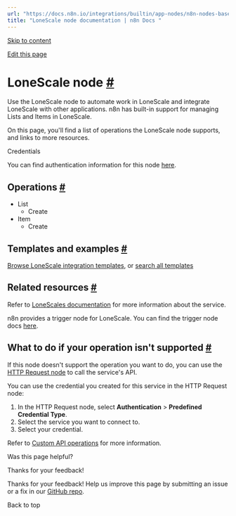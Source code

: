 ```yaml
---
url: "https://docs.n8n.io/integrations/builtin/app-nodes/n8n-nodes-base.lonescale/"
title: "LoneScale node documentation | n8n Docs "
---
```


[Skip to content](https://docs.n8n.io/integrations/builtin/app-nodes/n8n-nodes-base.lonescale/#lonescale-node)

[Edit this page](https://github.com/n8n-io/n8n-docs/edit/main/docs/integrations/builtin/app-nodes/n8n-nodes-base.lonescale.md "Edit this page")

# LoneScale node [\#](https://docs.n8n.io/integrations/builtin/app-nodes/n8n-nodes-base.lonescale/\#lonescale-node "Permanent link")

Use the LoneScale node to automate work in LoneScale and integrate LoneScale with other applications. n8n has built-in support for managing Lists and Items in LoneScale.

On this page, you'll find a list of operations the LoneScale node supports, and links to more resources.

Credentials

You can find authentication information for this node [here](https://docs.n8n.io/integrations/builtin/credentials/lonescale/).

## Operations [\#](https://docs.n8n.io/integrations/builtin/app-nodes/n8n-nodes-base.lonescale/\#operations "Permanent link")

- List
  - Create
- Item
  - Create

## Templates and examples [\#](https://docs.n8n.io/integrations/builtin/app-nodes/n8n-nodes-base.lonescale/\#templates-and-examples "Permanent link")

[Browse LoneScale integration templates](https://n8n.io/integrations/lonescale/), or [search all templates](https://n8n.io/workflows/)

## Related resources [\#](https://docs.n8n.io/integrations/builtin/app-nodes/n8n-nodes-base.lonescale/\#related-resources "Permanent link")

Refer to [LoneScales documentation](https://help-center.lonescale.com/en/articles/6454360-lonescale-public-api) for more information about the service.

n8n provides a trigger node for LoneScale. You can find the trigger node docs [here](https://docs.n8n.io/integrations/builtin/trigger-nodes/n8n-nodes-base.lonescaletrigger/).

## What to do if your operation isn't supported [\#](https://docs.n8n.io/integrations/builtin/app-nodes/n8n-nodes-base.lonescale/\#what-to-do-if-your-operation-isnt-supported "Permanent link")

If this node doesn't support the operation you want to do, you can use the [HTTP Request node](https://docs.n8n.io/integrations/builtin/core-nodes/n8n-nodes-base.httprequest/) to call the service's API.

You can use the credential you created for this service in the HTTP Request node:

1. In the HTTP Request node, select **Authentication** \> **Predefined Credential Type**.
2. Select the service you want to connect to.
3. Select your credential.

Refer to [Custom API operations](https://docs.n8n.io/integrations/custom-operations/) for more information.

Was this page helpful?






Thanks for your feedback!






Thanks for your feedback! Help us improve this page by submitting an issue or a fix in our [GitHub repo](https://github.com/n8n-io/n8n-docs).


Back to top